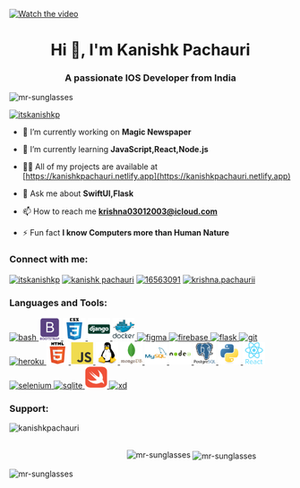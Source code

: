 [![Watch the video](https://imgr.search.brave.com/4TJrgdf9qd4FXF4M4QF-9FuTP7h_bdnAl63p75Fd1kA/fit/1200/565/ce/1/aHR0cDovL2hlYWx0/aHlnbG93Lm5ldC5h/dS93cC1jb250ZW50/L3VwbG9hZHMvMjAx/Ni8xMC9PdmVyY29t/aW5nLWxpZmVzLWNo/YWxsZW5nZXMtMTIw/MHg1NjUuanBn)](https://youtu.be/aN2k-CX1UnQ)

<h1 align="center">Hi 👋, I'm Kanishk Pachauri</h1>
<h3 align="center">A passionate IOS Developer from India</h3>

<p align="left"> <img src="https://komarev.com/ghpvc/?username=mr-sunglasses&label=Profile%20views&color=0e75b6&style=flat" alt="mr-sunglasses" /> </p>

<p align="left"> <a href="https://twitter.com/itskanishkp" target="blank"><img src="https://img.shields.io/twitter/follow/itskanishkp?logo=twitter&style=for-the-badge" alt="itskanishkp" /></a> </p>

- 🔭 I’m currently working on **Magic Newspaper**

- 🌱 I’m currently learning **JavaScript,React,Node.js**

- 👨‍💻 All of my projects are available at [https://kanishkpachauri.netlify.app](https://kanishkpachauri.netlify.app)

- 💬 Ask me about **SwiftUI,Flask**

- 📫 How to reach me **krishna03012003@icloud.com**

- ⚡ Fun fact **I know Computers more than Human Nature**

<h3 align="left">Connect with me:</h3>
<p align="left">
<a href="https://twitter.com/itskanishkp" target="blank"><img align="center" src="https://raw.githubusercontent.com/rahuldkjain/github-profile-readme-generator/master/src/images/icons/Social/twitter.svg" alt="itskanishkp" height="30" width="40" /></a>
<a href="https://linkedin.com/in/kanishk pachauri" target="blank"><img align="center" src="https://raw.githubusercontent.com/rahuldkjain/github-profile-readme-generator/master/src/images/icons/Social/linked-in-alt.svg" alt="kanishk pachauri" height="30" width="40" /></a>
<a href="https://stackoverflow.com/users/16563091" target="blank"><img align="center" src="https://raw.githubusercontent.com/rahuldkjain/github-profile-readme-generator/master/src/images/icons/Social/stack-overflow.svg" alt="16563091" height="30" width="40" /></a>
<a href="https://instagram.com/krishna.pachaurii" target="blank"><img align="center" src="https://raw.githubusercontent.com/rahuldkjain/github-profile-readme-generator/master/src/images/icons/Social/instagram.svg" alt="krishna.pachaurii" height="30" width="40" /></a>
</p>

<h3 align="left">Languages and Tools:</h3>
<p align="left"> <a href="https://www.gnu.org/software/bash/" target="_blank"> <img src="https://www.vectorlogo.zone/logos/gnu_bash/gnu_bash-icon.svg" alt="bash" width="40" height="40"/> </a> <a href="https://getbootstrap.com" target="_blank"> <img src="https://raw.githubusercontent.com/devicons/devicon/master/icons/bootstrap/bootstrap-plain-wordmark.svg" alt="bootstrap" width="40" height="40"/> </a> <a href="https://www.w3schools.com/css/" target="_blank"> <img src="https://raw.githubusercontent.com/devicons/devicon/master/icons/css3/css3-original-wordmark.svg" alt="css3" width="40" height="40"/> </a> <a href="https://www.djangoproject.com/" target="_blank"> <img src="https://raw.githubusercontent.com/devicons/devicon/master/icons/django/django-original.svg" alt="django" width="40" height="40"/> </a> <a href="https://www.docker.com/" target="_blank"> <img src="https://raw.githubusercontent.com/devicons/devicon/master/icons/docker/docker-original-wordmark.svg" alt="docker" width="40" height="40"/> </a> <a href="https://www.figma.com/" target="_blank"> <img src="https://www.vectorlogo.zone/logos/figma/figma-icon.svg" alt="figma" width="40" height="40"/> </a> <a href="https://firebase.google.com/" target="_blank"> <img src="https://www.vectorlogo.zone/logos/firebase/firebase-icon.svg" alt="firebase" width="40" height="40"/> </a> <a href="https://flask.palletsprojects.com/" target="_blank"> <img src="https://www.vectorlogo.zone/logos/pocoo_flask/pocoo_flask-icon.svg" alt="flask" width="40" height="40"/> </a> <a href="https://git-scm.com/" target="_blank"> <img src="https://www.vectorlogo.zone/logos/git-scm/git-scm-icon.svg" alt="git" width="40" height="40"/> </a> <a href="https://heroku.com" target="_blank"> <img src="https://www.vectorlogo.zone/logos/heroku/heroku-icon.svg" alt="heroku" width="40" height="40"/> </a> <a href="https://www.w3.org/html/" target="_blank"> <img src="https://raw.githubusercontent.com/devicons/devicon/master/icons/html5/html5-original-wordmark.svg" alt="html5" width="40" height="40"/> </a> <a href="https://developer.mozilla.org/en-US/docs/Web/JavaScript" target="_blank"> <img src="https://raw.githubusercontent.com/devicons/devicon/master/icons/javascript/javascript-original.svg" alt="javascript" width="40" height="40"/> </a> <a href="https://www.linux.org/" target="_blank"> <img src="https://raw.githubusercontent.com/devicons/devicon/master/icons/linux/linux-original.svg" alt="linux" width="40" height="40"/> </a> <a href="https://www.mongodb.com/" target="_blank"> <img src="https://raw.githubusercontent.com/devicons/devicon/master/icons/mongodb/mongodb-original-wordmark.svg" alt="mongodb" width="40" height="40"/> </a> <a href="https://www.mysql.com/" target="_blank"> <img src="https://raw.githubusercontent.com/devicons/devicon/master/icons/mysql/mysql-original-wordmark.svg" alt="mysql" width="40" height="40"/> </a> <a href="https://nodejs.org" target="_blank"> <img src="https://raw.githubusercontent.com/devicons/devicon/master/icons/nodejs/nodejs-original-wordmark.svg" alt="nodejs" width="40" height="40"/> </a> <a href="https://www.postgresql.org" target="_blank"> <img src="https://raw.githubusercontent.com/devicons/devicon/master/icons/postgresql/postgresql-original-wordmark.svg" alt="postgresql" width="40" height="40"/> </a> <a href="https://www.python.org" target="_blank"> <img src="https://raw.githubusercontent.com/devicons/devicon/master/icons/python/python-original.svg" alt="python" width="40" height="40"/> </a> <a href="https://reactjs.org/" target="_blank"> <img src="https://raw.githubusercontent.com/devicons/devicon/master/icons/react/react-original-wordmark.svg" alt="react" width="40" height="40"/> </a> <a href="https://www.selenium.dev" target="_blank"> <img src="https://raw.githubusercontent.com/detain/svg-logos/780f25886640cef088af994181646db2f6b1a3f8/svg/selenium-logo.svg" alt="selenium" width="40" height="40"/> </a> <a href="https://www.sqlite.org/" target="_blank"> <img src="https://www.vectorlogo.zone/logos/sqlite/sqlite-icon.svg" alt="sqlite" width="40" height="40"/> </a> <a href="https://developer.apple.com/swift/" target="_blank"> <img src="https://raw.githubusercontent.com/devicons/devicon/master/icons/swift/swift-original.svg" alt="swift" width="40" height="40"/> </a> <a href="https://www.adobe.com/products/xd.html" target="_blank"> <img src="https://cdn.worldvectorlogo.com/logos/adobe-xd.svg" alt="xd" width="40" height="40"/> </a> </p>

<h3 align="left">Support:</h3>
<p><a href="https://www.buymeacoffee.com/kanishkpachauri"> <img align="left" src="https://cdn.buymeacoffee.com/buttons/v2/default-yellow.png" height="50" width="210" alt="kanishkpachauri" /></a></p><br><br>

<p><img align="left" src="https://github-readme-stats.vercel.app/api/top-langs?username=mr-sunglasses&show_icons=true&locale=en&layout=compact" alt="mr-sunglasses" /></p>

<p>&nbsp;<img align="center" src="https://github-readme-stats.vercel.app/api?username=mr-sunglasses&show_icons=true&locale=en" alt="mr-sunglasses" /></p>

<p><img align="center" src="https://github-readme-streak-stats.herokuapp.com/?user=mr-sunglasses&" alt="mr-sunglasses" /></p>

